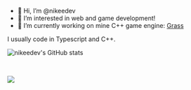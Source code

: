 - 👋 Hi, I’m @nikeedev
- 👀 I’m interested in web and game development!
- 🌱 I’m currently working on mine C++ game engine: [Grass](https://github.com/nikeedev/grass) 


I usually code in Typescript and C++.


![nikeedev's GitHub stats](https://github-readme-stats.vercel.app/api?username=nikeedev&show_icons=true&theme=nord)

<br>

![](https://hit.yhype.me/github/profile?user_id=69197950)
